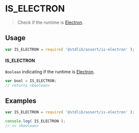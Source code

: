 <!--

@license Apache-2.0

Copyright (c) 2018 The Stdlib Authors.

Licensed under the Apache License, Version 2.0 (the "License");
you may not use this file except in compliance with the License.
You may obtain a copy of the License at

   http://www.apache.org/licenses/LICENSE-2.0

Unless required by applicable law or agreed to in writing, software
distributed under the License is distributed on an "AS IS" BASIS,
WITHOUT WARRANTIES OR CONDITIONS OF ANY KIND, either express or implied.
See the License for the specific language governing permissions and
limitations under the License.

-->

# IS_ELECTRON

> Check if the runtime is [Electron][electron].

<section class="usage">

## Usage

```javascript
var IS_ELECTRON = require( '@stdlib/assert/is-electron' );
```

#### IS_ELECTRON

`Boolean` indicating if the runtime is [Electron][electron].

```javascript
var bool = IS_ELECTRON;
// returns <boolean>
```

</section>

<!-- /.usage -->

<section class="examples">

## Examples

<!-- eslint no-undef: "error" -->

```javascript
var IS_ELECTRON = require( '@stdlib/assert/is-electron' );

console.log( IS_ELECTRON );
// => <boolean>
```

</section>

<!-- /.examples -->

<section class="links">

[electron]: http://electron.atom.io/

</section>

<!-- /.links -->
